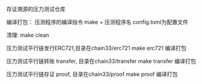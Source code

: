 存证溯源的压力测试仓库

编译打包：
压测程序的编译指令 make + 压测程序名
config.toml为配置文件

清理:
make clean

压力测试平行链发行ERC721,目录在chain33/erc721
make erc721 编译打包

压力测试平行链转账 transfer, 目录在chain33/transfer
make transfer 编译打包

压力测试平行链存证 proof, 目录在chain33/proof
make proof 编译打包

